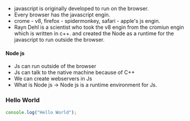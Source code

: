 - javascript is originally developed to run on the browser.
- Every browser has the javascript engin.
- crome - v8, firefox - spidermonkey, safari - apple's js engin.
- Rayn Dehl is a scientist who took the v8 engin from the cromiun engin which is written in c++. and created the Node as a runtime for the javascript to run outside the browser.

#### Node js

- Js can run outside of the browser
- Js can talk to the native machine because of C++
- We can create webservers in Js
- What is Node js -> Node js is a runtime environment for Js.

### Hello World

```js
console.log("Hello World");
```
